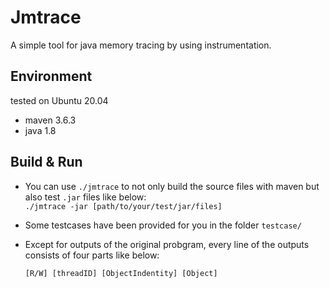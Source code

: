 # Jmtrace
A simple tool for java memory tracing by using instrumentation.
## Environment
tested on Ubuntu 20.04
- maven 3.6.3
- java 1.8
## Build & Run
- You can use `./jmtrace` to not only build the source files with maven but also test `.jar` files like below:  
  `./jmtrace -jar [path/to/your/test/jar/files]`

- Some testcases have been provided for you in the folder `testcase/`

- Except for outputs of the original probgram, every line of the outputs consists of four parts like below:

  `[R/W] [threadID] [ObjectIndentity] [Object]`

